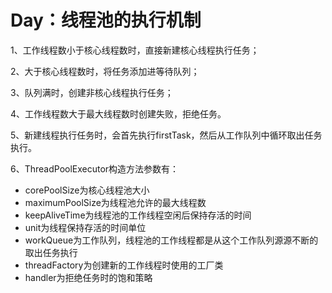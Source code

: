 # Day：线程池的执行机制
1、工作线程数小于核心线程数时，直接新建核心线程执行任务；

2、大于核心线程数时，将任务添加进等待队列；

3、队列满时，创建非核心线程执行任务；

4、工作线程数大于最大线程数时创建失败，拒绝任务。

5、新建线程执行任务时，会首先执行firstTask，然后从工作队列中循环取出任务执行。

6、ThreadPoolExecutor构造方法参数有：

 * corePoolSize为核心线程池大小
 * maximumPoolSize为线程池允许的最大线程数
 * keepAliveTime为线程池的工作线程空闲后保持存活的时间
 * unit为线程保持存活的时间单位
 * workQueue为工作队列，线程池的工作线程都是从这个工作队列源源不断的取出任务执行
 * threadFactory为创建新的工作线程时使用的工厂类
 * handler为拒绝任务时的饱和策略